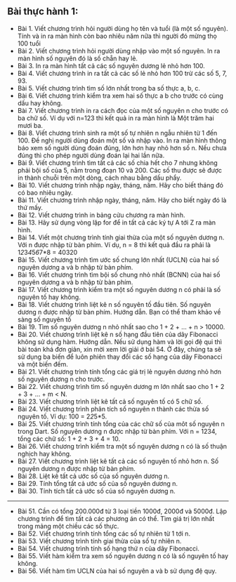 ## Bài thực hành 1:

- Bài 1. Viết chương trình hỏi người dùng họ tên và tuổi (là một số nguyên). Tính và in ra màn hình
  còn bao nhiêu năm nữa thì người đó mừng thọ 100 tuổi
- Bài 2. Viết chương trình hỏi người dùng nhập vào một số nguyên. In ra màn hình số nguyên đó là số
  chẵn hay lẻ.
- Bài 3. In ra màn hình tất cả các số nguyên dương lẻ nhỏ hơn 100.
- Bài 4. Viết chương trình in ra tất cả các số lẻ nhỏ hơn 100 trừ các số 5, 7, 93.
- Bài 5. Viết chương trình tìm số lớn nhất trong ba số thực a, b, c.
- Bài 6. Viết chương trình kiểm tra xem hai số thực a b cho trước có cùng dấu hay không.
- Bài 7. Viết chương trình in ra cách đọc của một số nguyên n cho trước có ba chữ số. Ví dụ với
  n=123 thì kết quả in ra màn hình là Một trăm hai mươi ba.
- Bài 8. Viết chương trình sinh ra một số tự nhiên n ngẫu nhiên từ 1 đến 100. Đề nghị người dùng
  đoán một số và nhập vào. In ra màn hình thông báo xem số người dùng đoán đúng, lớn hơn hay nhỏ hơn
  số n. Nếu chưa đúng thì cho phép người dùng đoán lại hai lần nữa.
- Bài 9. Viết chương trình tìm tất cả các số chia hết cho 7 nhưng không phải bội số của 5, nằm trong
  đoạn 10 và 200. Các số thu được sẽ được in thành chuỗi trên một dòng, cách nhau bằng dấu phẩy.
- Bài 10. Viết chương trình nhập ngày, tháng, năm. Hãy cho biết tháng đó có bao nhiêu ngày.
- Bài 11. Viết chương trình nhập ngày, tháng, năm. Hãy cho biết ngày đó là thứ mấy.
- Bài 12. Viết chương trình in bảng cửu chương ra màn hình.
- Bài 13. Hãy sử dụng vòng lặp for để in tất cả các ký tự A tới Z ra màn hình.
- Bài 14. Viết một chương trình tính giai thừa của một số nguyên dương n. Với n được nhập từ bàn
  phím. Ví dụ, n = 8 thì kết quả đầu ra phải là 1*2*3*4*5*6*7*8 = 40320
- Bài 15. Viết chương trình tìm ước số chung lớn nhất (UCLN) của hai số nguyên dương a và b nhập từ
  bàn phím.
- Bài 16. Viết chương trình tìm bội số chung nhỏ nhất (BCNN) của hai số nguyên dương a và b nhập từ
  bàn phím.
- Bài 17. Viết chương trình kiểm tra một số nguyên dương n có phải là số nguyên tố hay không.
- Bài 18. Viết chương trình liệt kê n số nguyên tố đầu tiên. Số nguyên dương n được nhập từ bàn
  phím. Hướng dẫn. Bạn có thể tham khảo về sàng số nguyên tố
- Bài 19. Tìm số nguyên dương n nhỏ nhất sao cho 1 + 2 + … + n > 10000.
- Bài 20. Viết chương trình liệt kê n số hạng đầu tiên của dãy Fibonacci không sử dụng hàm. Hướng
  dẫn. Nếu sử dụng hàm và lời gọi đệ qui thì bài toán khá đơn giản, xin mời xem lời giải ở bài 54. Ở
  đây, chúng ta sẽ sử dụng ba biến để luôn phiên thay đổi các số hạng của dãy Fibonacci và một biến
  đếm.
- Bài 21. Viết chương trình tính tổng các giá trị lẻ nguyên dương nhỏ hơn số nguyên dương n cho
  trước.
- Bài 22. Viết chương trình tìm số nguyên dương m lớn nhất sao cho 1 + 2 + 3 + … + m < N.
- Bài 23. Viết chương trình liệt kê tất cả số nguyên tố có 5 chữ số.
- Bài 24. Viết chương trình phân tích số nguyên n thành các thừa số nguyên tố. Ví dụ: 100 = 2*2*5*5.
- Bài 25. Viết chương trình tính tổng của các chữ số của môt số nguyên n trong Dart. Số
  nguyên dương n được nhập từ bàn phím. Với n = 1234, tổng các chữ số: 1 + 2 + 3 + 4 = 10.
- Bài 26. Viết chương trình kiểm tra một số nguyên dương n có là số thuận nghịch hay không.
- Bài 27. Viết chương trình liệt kê tất cả các số nguyên tố nhỏ hơn n. Số nguyên dương n được nhập
  từ bàn phím.
- Bài 28. Liệt kê tất cả ước số của số nguyên dương n.
- Bài 29. Tính tổng tất cả ước số của số nguyên dương n.
- Bài 30. Tính tích tất cả ước số của số nguyên dương n.

------

- Bài 51. Cần có tổng 200.000đ từ 3 loại tiền 1000đ, 2000đ và 5000đ. Lập chương trình để tìm tất cả
  các phương án có thể. Tìm giá trị lớn nhất trong mảng một chiều các số thực.
- Bài 52. Viết chương trình tính tổng các số tự nhiên từ 1 tới n.
- Bài 53. Viết chương trình tính giai thừa của số tự nhiên n.
- Bài 54. Viết chương trình tính số hạng thứ n của dãy Fibonacci.
- Bài 55. Viết hàm kiểm tra xem số nguyên dương n có là số nguyên tố hay không.
- Bài 56. Viết hàm tìm UCLN của hai số nguyên a và b sử dụng đệ quy.



